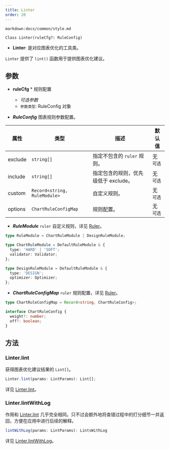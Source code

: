 ```yaml
---
title: Linter
order: 20
---
```


`markdown:docs/common/style.md`



```sign
Class Linter(ruleCfg?: RuleConfig)
```

* **Linter**: 是对应图表优化的工具类。

`Linter` 提供了 `lint()` 函数用于提供图表优化建议。

## 参数

* **ruleCfg** * 规则配置
  * _可选参数_
  * `参数类型`: RuleConfig 对象

* _**RuleConfig**_ 图表规则参数配置。

| 属性    | 类型                         | 描述                                 | 默认值     |
| ------- | ---------------------------- | ------------------------------------ | ---------- |
| exclude | `string[]`                   | 指定不包含的 `ruler` 规则。          | 无  `可选` |
| include | `string[]`                   | 指定包含的规则，优先级低于 exclude。 | 无  `可选` |
| custom  | `Record<string, RuleModule>` | 自定义规则。                         | 无  `可选` |
| options | `ChartRuleConfigMap`         | 规则配置。                           | 无  `可选` |

* _**RuleModule**_ `ruler` 自定义规则，详见 [Ruler](./30_Ruler)。

```ts
type RuleModule = ChartRuleModule | DesignRuleModule;

type ChartRuleModule = DefaultRuleModule & {
  type: 'HARD' | 'SOFT';
  validator: Validator;
};

type DesignRuleModule = DefaultRuleModule & {
  type: 'DESIGN';
  optimizer: Optimizer;
};
```

* _**ChartRuleConfigMap**_ `ruler` 规则配置，详见 [Ruler](./30_Ruler)。

```ts
type ChartRuleConfigMap = Record<string, ChartRuleConfig>;

interface ChartRuleConfig {
  weight?: number;
  off?: boolean;
}
```

## 方法

### Linter.lint

获得图表优化建议结果的 `Lint[]`。

```ts
Linter.lint(params: LintParams): Lint[];
```

详见 [Linter.lint](./21_Linter-lint)。

### Linter.lintWithLog

作用和 [Linter.lint](./21_Linter-lint) 几乎完全相同。只不过会额外地将查错过程中的打分细节一并返回，方便在应用中进行后续的解释。

```ts
lintWithLog(params: LintParams): LintsWithLog
```

详见 [Linter.lintWithLog](./22_Linter-lintWithLog)。
